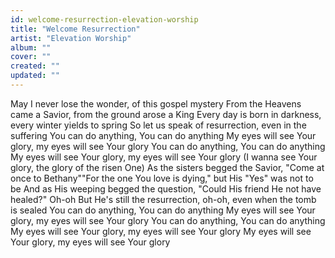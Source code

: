 ```yaml
---
id: welcome-resurrection-elevation-worship
title: "Welcome Resurrection"
artist: "Elevation Worship"
album: ""
cover: ""
created: ""
updated: ""
---
```


May I never lose the wonder, of this gospel mystery
From the Heavens came a Savior, from the ground arose a King
Every day is born in darkness, every winter yields to spring
So let us speak of resurrection, even in the suffering
You can do anything, You can do anything
My eyes will see Your glory, my eyes will see Your glory
You can do anything, You can do anything
My eyes will see Your glory, my eyes will see Your glory
(I wanna see Your glory, the glory of  the risen One)
As the sisters beggеd the Savior, "Come at once to Bеthany""For the one You love is dying," but His "Yes" was not to be
And as His weeping begged the question, "Could His friend He not have healed?" Oh-oh
But He's still the resurrection, oh-oh, even when the tomb is sealed
You can do anything, You can do anything
My eyes will see Your glory, my eyes will see Your glory
You can do anything, You can do anything
My eyes will see Your glory, my eyes will see Your glory
My eyes will see Your glory, my eyes will see Your glory